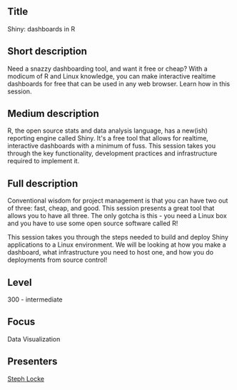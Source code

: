 Title
------
Shiny: dashboards in R

Short description
------
Need a snazzy dashboarding tool, and want it free or cheap?
With a modicum of R and Linux knowledge, you can make interactive realtime dashboards for free that can be used in any web browser. Learn how in this session.

Medium description
------
R, the open source stats and data analysis language, has a new(ish) reporting engine called Shiny. It's a free tool that allows for realtime, interactive dashboards with a minimum of fuss. This session takes you through the key functionality, development practices and infrastructure required to implement it.

Full description
------
Conventional wisdom for project management is that you can have two out of three: fast, cheap, and good. This session presents a great tool that allows you to have all three. The only gotcha is this - you need a Linux box and you have to use some open source software called R!

This session takes you through the steps needed to build and deploy Shiny applications to a Linux environment. We will be looking at how you make a dashboard, what infrastructure you need to host one, and how you do deployments from source control!

Level
------
300 - intermediate

Focus
------
Data Visualization

Presenters
------
[Steph Locke](../biographies/StephLocke.md)